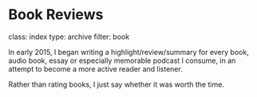 Book Reviews
============
class: index
type: archive
filter: book

In early 2015, I began writing a highlight/review/summary for every book, audio
book, essay or especially memorable podcast I consume, in an attempt to become a
more active reader and listener.

Rather than rating books, I just say whether it was worth the time.
